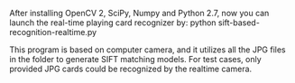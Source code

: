 
After installing OpenCV 2, SciPy, Numpy and Python 2.7, now you can launch the real-time playing card recognizer by:
python sift-based-recognition-realtime.py

This program is based on computer camera, and it utilizes all the JPG files in the folder to generate SIFT matching models. 
For test cases, only provided JPG cards could be recognized by the realtime camera.
